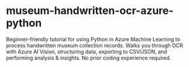 # museum-handwritten-ocr-azure-python
Beginner-friendly tutorial for using Python in Azure Machine Learning to process handwritten museum collection records. Walks you through OCR with Azure AI Vision, structuring data, exporting to CSV/JSON, and performing analysis &amp; insights. No prior coding experience required.
